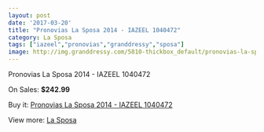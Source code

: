 ```yaml
---
layout: post
date: '2017-03-20'
title: "Pronovias La Sposa 2014 - IAZEEL 1040472"
category: La Sposa
tags: ["iazeel","pronovias","granddressy","sposa"]
image: http://img.granddressy.com/5810-thickbox_default/pronovias-la-sposa-2014-iazeel-1040472.jpg
---
```

Pronovias La Sposa 2014 - IAZEEL 1040472

On Sales: **$242.99**
<a href="https://www.granddressy.com/en/la-sposa/5146-pronovias-la-sposa-2014-iazeel-1040472.html"><amp-img layout="responsive" width="600" height="600" src="//img.granddressy.com/5810-thickbox_default/pronovias-la-sposa-2014-iazeel-1040472.jpg" alt="Pronovias La Sposa 2014 - IAZEEL 1040472 0" /></a>

Buy it: [Pronovias La Sposa 2014 - IAZEEL 1040472](https://www.granddressy.com/en/la-sposa/5146-pronovias-la-sposa-2014-iazeel-1040472.html "Pronovias La Sposa 2014 - IAZEEL 1040472")

View more: [La Sposa](https://www.granddressy.com/en/223-la-sposa "La Sposa")